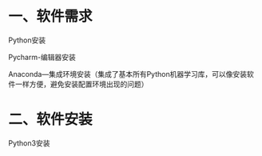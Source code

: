 # 一、软件需求

Python安装

Pycharm-编辑器安装

Anaconda—集成环境安装（集成了基本所有Python机器学习库，可以像安装软件一样方便，避免安装配置环境出现的问题）

# 二、软件安装

Python3安装



